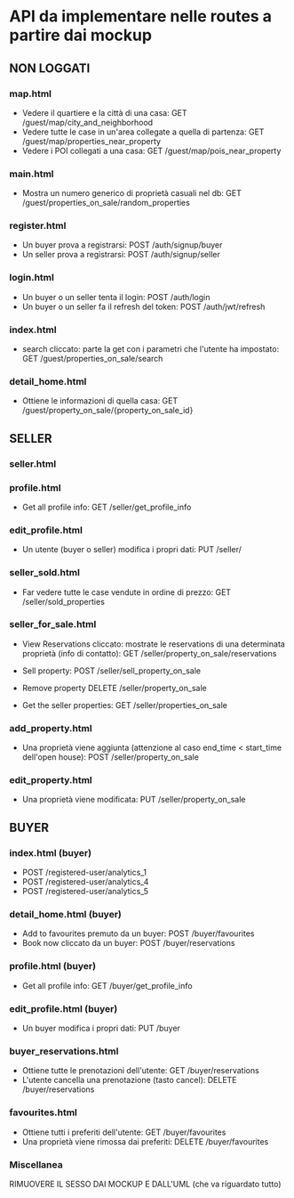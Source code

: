 # API da implementare nelle routes a partire dai mockup

## NON LOGGATI

### map.html

- Vedere il quartiere e la città di una casa: GET /guest/map/city_and_neighborhood
- Vedere tutte le case in un'area collegate a quella di partenza: GET /guest/map/properties_near_property
- Vedere i POI collegati a una casa: GET /guest/map/pois_near_property

### main.html

- Mostra un numero generico di proprietà casuali nel db: GET /guest/properties_on_sale/random_properties

### register.html

- Un buyer prova a registrarsi: POST /auth/signup/buyer
- Un seller prova a registrarsi: POST /auth/signup/seller

### login.html

- Un buyer o un seller tenta il login: POST /auth/login
- Un buyer o un seller fa il refresh del token: POST /auth/jwt/refresh

### index.html

- search cliccato: parte la get con i parametri che l'utente ha impostato: GET /guest/properties_on_sale/search

### detail_home.html

- Ottiene le informazioni di quella casa: GET /guest/property_on_sale/{property_on_sale_id}

## SELLER

### seller.html

### profile.html

- Get all profile info: GET /seller/get_profile_info

### edit_profile.html

- Un utente (buyer o seller) modifica i propri dati: PUT /seller/

### seller_sold.html

- Far vedere tutte le case vendute in ordine di prezzo: GET /seller/sold_properties

### seller_for_sale.html

- View Reservations cliccato: mostrate le reservations di una determinata proprietà (info di contatto): GET /seller/property_on_sale/reservations
- Sell property: POST /seller/sell_property_on_sale
- Remove property DELETE /seller/property_on_sale

- Get the seller properties: GET /seller/properties_on_sale

### add_property.html

- Una proprietà viene aggiunta (attenzione al caso end_time < start_time dell'open house): POST /seller/property_on_sale

### edit_property.html

- Una proprietà viene modificata: PUT /seller/property_on_sale

## BUYER

### index.html (buyer)

- POST /registered-user/analytics_1
- POST /registered-user/analytics_4
- POST /registered-user/analytics_5

### detail_home.html (buyer)

- Add to favourites premuto da un buyer: POST /buyer/favourites
- Book now cliccato da un buyer: POST /buyer/reservations

### profile.html (buyer)

- Get all profile info: GET /buyer/get_profile_info

### edit_profile.html (buyer)

- Un buyer modifica i propri dati: PUT /buyer

### buyer_reservations.html

- Ottiene tutte le prenotazioni dell'utente: GET /buyer/reservations
- L'utente cancella una prenotazione (tasto cancel): DELETE /buyer/reservations

### favourites.html

- Ottiene tutti i preferiti dell'utente: GET /buyer/favourites
- Una proprietà viene rimossa dai preferiti: DELETE /buyer/favourites

### Miscellanea

RIMUOVERE IL SESSO DAI MOCKUP E DALL'UML (che va riguardato tutto)